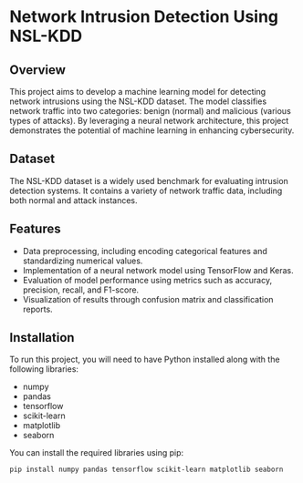 # Network Intrusion Detection Using NSL-KDD

## Overview
This project aims to develop a machine learning model for detecting network intrusions using the NSL-KDD dataset. The model classifies network traffic into two categories: benign (normal) and malicious (various types of attacks). By leveraging a neural network architecture, this project demonstrates the potential of machine learning in enhancing cybersecurity.

## Dataset
The NSL-KDD dataset is a widely used benchmark for evaluating intrusion detection systems. It contains a variety of network traffic data, including both normal and attack instances.

## Features
- Data preprocessing, including encoding categorical features and standardizing numerical values.
- Implementation of a neural network model using TensorFlow and Keras.
- Evaluation of model performance using metrics such as accuracy, precision, recall, and F1-score.
- Visualization of results through confusion matrix and classification reports.

## Installation
To run this project, you will need to have Python installed along with the following libraries:
- numpy
- pandas
- tensorflow
- scikit-learn
- matplotlib
- seaborn

You can install the required libraries using pip:

```bash
pip install numpy pandas tensorflow scikit-learn matplotlib seaborn
